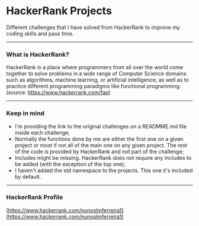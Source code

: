 # HackerRank Projects

Different challenges that I have solved from HackerRank to improve my coding skills and pass time.

------------

### What is HackerRank?
HackerRank is a place where programmers from all over the world come together to solve problems in a wide range of Computer Science domains such as algorithms, machine learning, or artificial intelligence, as well as to practice different programming paradigms like functional programming.
(source: https://www.hackerrank.com/faq)

------------

### Keep in mind
- I'm providing the link to the original challenges on a READMME.md file inside each challenge;
- Normally the functions done by me are either the first one on a given project or most if not all of the main one on any given project. The rest of the code is provided by HackerRank and not part of the challenge;
- Includes might be missing. HackerRank does not require any includes to be added (with the exception of the top one);
- I haven't added the std namespace to the projects. This one it's included by default.

------------

### HackerRank Profile
[https://www.hackerrank.com/nunoslmferreira1](https://www.hackerrank.com/nunoslmferreira1)
